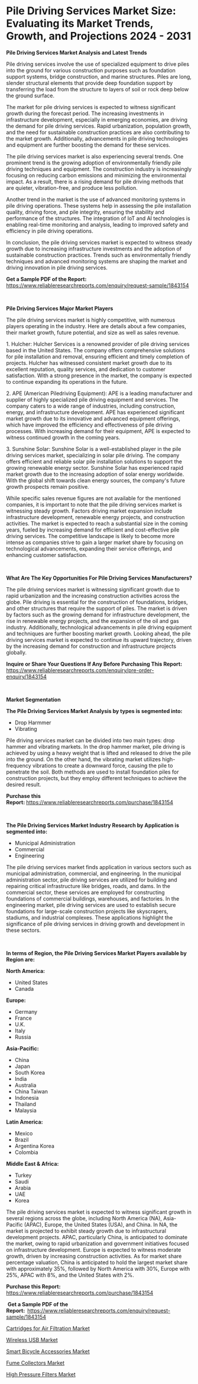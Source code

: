 <p><h1>Pile Driving Services Market Size: Evaluating its Market Trends, Growth, and Projections 2024 - 2031</h1></p><p><strong>Pile Driving Services Market Analysis and Latest Trends</strong></p>
<p><p>Pile driving services involve the use of specialized equipment to drive piles into the ground for various construction purposes such as foundation support systems, bridge construction, and marine structures. Piles are long, slender structural elements that provide deep foundation support by transferring the load from the structure to layers of soil or rock deep below the ground surface.</p><p>The market for pile driving services is expected to witness significant growth during the forecast period. The increasing investments in infrastructure development, especially in emerging economies, are driving the demand for pile driving services. Rapid urbanization, population growth, and the need for sustainable construction practices are also contributing to the market growth. Additionally, advancements in pile driving technologies and equipment are further boosting the demand for these services.</p><p>The pile driving services market is also experiencing several trends. One prominent trend is the growing adoption of environmentally friendly pile driving techniques and equipment. The construction industry is increasingly focusing on reducing carbon emissions and minimizing the environmental impact. As a result, there is a rising demand for pile driving methods that are quieter, vibration-free, and produce less pollution.</p><p>Another trend in the market is the use of advanced monitoring systems in pile driving operations. These systems help in assessing the pile installation quality, driving force, and pile integrity, ensuring the stability and performance of the structures. The integration of IoT and AI technologies is enabling real-time monitoring and analysis, leading to improved safety and efficiency in pile driving operations.</p><p>In conclusion, the pile driving services market is expected to witness steady growth due to increasing infrastructure investments and the adoption of sustainable construction practices. Trends such as environmentally friendly techniques and advanced monitoring systems are shaping the market and driving innovation in pile driving services.</p></p>
<p><strong>Get a Sample PDF of the Report:&nbsp;</strong> <a href="https://www.reliableresearchreports.com/enquiry/request-sample/1843154">https://www.reliableresearchreports.com/enquiry/request-sample/1843154</a></p>
<p>&nbsp;</p>
<p><strong>Pile Driving Services Major Market Players</strong></p>
<p><p>The pile driving services market is highly competitive, with numerous players operating in the industry. Here are details about a few companies, their market growth, future potential, and size as well as sales revenue.</p><p>1. Hulcher: Hulcher Services is a renowned provider of pile driving services based in the United States. The company offers comprehensive solutions for pile installation and removal, ensuring efficient and timely completion of projects. Hulcher has witnessed consistent market growth due to its excellent reputation, quality services, and dedication to customer satisfaction. With a strong presence in the market, the company is expected to continue expanding its operations in the future.</p><p>2. APE (American Piledriving Equipment): APE is a leading manufacturer and supplier of highly specialized pile driving equipment and services. The company caters to a wide range of industries, including construction, energy, and infrastructure development. APE has experienced significant market growth due to its innovative and advanced equipment offerings, which have improved the efficiency and effectiveness of pile driving processes. With increasing demand for their equipment, APE is expected to witness continued growth in the coming years.</p><p>3. Sunshine Solar: Sunshine Solar is a well-established player in the pile driving services market, specializing in solar pile driving. The company offers efficient and reliable solar pile installation solutions to support the growing renewable energy sector. Sunshine Solar has experienced rapid market growth due to the increasing adoption of solar energy worldwide. With the global shift towards clean energy sources, the company's future growth prospects remain positive.</p><p>While specific sales revenue figures are not available for the mentioned companies, it is important to note that the pile driving services market is witnessing steady growth. Factors driving market expansion include infrastructure development, renewable energy projects, and construction activities. The market is expected to reach a substantial size in the coming years, fueled by increasing demand for efficient and cost-effective pile driving services. The competitive landscape is likely to become more intense as companies strive to gain a larger market share by focusing on technological advancements, expanding their service offerings, and enhancing customer satisfaction.</p></p>
<p>&nbsp;</p>
<p><strong>What Are The Key Opportunities For Pile Driving Services Manufacturers?</strong></p>
<p><p>The pile driving services market is witnessing significant growth due to rapid urbanization and the increasing construction activities across the globe. Pile driving is essential for the construction of foundations, bridges, and other structures that require the support of piles. The market is driven by factors such as the growing demand for infrastructure development, the rise in renewable energy projects, and the expansion of the oil and gas industry. Additionally, technological advancements in pile driving equipment and techniques are further boosting market growth. Looking ahead, the pile driving services market is expected to continue its upward trajectory, driven by the increasing demand for construction and infrastructure projects globally.</p></p>
<p><strong>Inquire or Share Your Questions If Any Before Purchasing This Report:</strong> <a href="https://www.reliableresearchreports.com/enquiry/pre-order-enquiry/1843154">https://www.reliableresearchreports.com/enquiry/pre-order-enquiry/1843154</a></p>
<p>&nbsp;</p>
<p><strong>Market Segmentation</strong></p>
<p><strong>The Pile Driving Services Market Analysis by types is segmented into:</strong></p>
<p><ul><li>Drop Harmmer</li><li>Vibrating</li></ul></p>
<p><p>Pile driving services market can be divided into two main types: drop hammer and vibrating markets. In the drop hammer market, pile driving is achieved by using a heavy weight that is lifted and released to drive the pile into the ground. On the other hand, the vibrating market utilizes high-frequency vibrations to create a downward force, causing the pile to penetrate the soil. Both methods are used to install foundation piles for construction projects, but they employ different techniques to achieve the desired result.</p></p>
<p><strong>Purchase this Report:&nbsp;</strong><a href="https://www.reliableresearchreports.com/purchase/1843154">https://www.reliableresearchreports.com/purchase/1843154</a></p>
<p>&nbsp;</p>
<p><strong>The Pile Driving Services Market Industry Research by Application is segmented into:</strong></p>
<p><ul><li>Municipal Administration</li><li>Commercial</li><li>Engineering</li></ul></p>
<p><p>The pile driving services market finds application in various sectors such as municipal administration, commercial, and engineering. In the municipal administration sector, pile driving services are utilized for building and repairing critical infrastructure like bridges, roads, and dams. In the commercial sector, these services are employed for constructing foundations of commercial buildings, warehouses, and factories. In the engineering market, pile driving services are used to establish secure foundations for large-scale construction projects like skyscrapers, stadiums, and industrial complexes. These applications highlight the significance of pile driving services in driving growth and development in these sectors.</p></p>
<p>&nbsp;</p>
<p><strong>In terms of Region, the Pile Driving Services Market Players available by Region are:</strong></p>
<p>
    <p> <strong> North America: </strong>
        <ul>
            <li>United States</li>
            <li>Canada</li>
        </ul>
        </p> 
    <p> <strong> Europe: </strong>
        <ul>
            <li>Germany</li>
            <li>France</li>
            <li>U.K.</li>
            <li>Italy</li>
            <li>Russia</li>
        </ul>
        </p> 
    <p> <strong> Asia-Pacific: </strong>
        <ul>
            <li>China</li>
            <li>Japan</li>
            <li>South Korea</li>
            <li>India</li>
            <li>Australia</li>
            <li>China Taiwan</li>
            <li>Indonesia</li>
            <li>Thailand</li>
            <li>Malaysia</li>
        </ul>
        </p> 
    <p> <strong> Latin America: </strong>
        <ul>
            <li>Mexico</li>
            <li>Brazil</li>
            <li>Argentina Korea</li>
            <li>Colombia</li>
        </ul>
        </p> 
    <p> <strong> Middle East & Africa: </strong>
        <ul>
            <li>Turkey</li>
            <li>Saudi</li>
            <li>Arabia</li>
            <li>UAE</li>
            <li>Korea</li>
        </ul>
    </p>
    </p>
<p><p>The pile driving services market is expected to witness significant growth in several regions across the globe, including North America (NA), Asia-Pacific (APAC), Europe, the United States (USA), and China. In NA, the market is projected to exhibit steady growth due to infrastructural development projects. APAC, particularly China, is anticipated to dominate the market, owing to rapid urbanization and government initiatives focused on infrastructure development. Europe is expected to witness moderate growth, driven by increasing construction activities. As for market share percentage valuation, China is anticipated to hold the largest market share with approximately 35%, followed by North America with 30%, Europe with 25%, APAC with 8%, and the United States with 2%.</p></p>
<p><strong>Purchase this Report: </strong><a href="https://www.reliableresearchreports.com/purchase/1843154">https://www.reliableresearchreports.com/purchase/1843154</a></p>
<p>&nbsp;<strong>Get a Sample PDF of the Report:&nbsp;&nbsp;</strong><a href="https://www.reliableresearchreports.com/enquiry/request-sample/1843154">https://www.reliableresearchreports.com/enquiry/request-sample/1843154</a></p>
<p><strong></strong></p>
<p><p><a href="https://medium.com/@brandonarmstrong5/cartridges-for-air-filtration-market-size-reveals-the-best-marketing-channels-in-global-industry-96493aa492a3">Cartridges for Air Filtration Market</a></p><p><a href="https://github.com/jerrycopelandthomaswsqd8q/Market-Research-Report-List-1/blob/main/wireless-usb-market.md">Wireless USB Market</a></p><p><a href="https://github.com/bentleemidoriestelle7o/Market-Research-Report-List-1/blob/main/smart-bicycle-accessories-market.md">Smart Bicycle Accessories Market</a></p><p><a href="https://medium.com/p/0eb0d2ba5856/edit">Fume Collectors Market</a></p><p><a href="https://medium.com/@brandonarmstrong5/high-pressure-filters-market-the-key-to-successful-business-strategy-forecast-till-2031-fede55876383">High Pressure Filters Market</a></p></p>